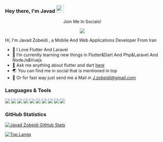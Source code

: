 ### Hey there, I'm  Javad <img src="https://media.giphy.com/media/hvRJCLFzcasrR4ia7z/giphy.gif" width="25px">

<div align="center">
<p align="center">Join Me In Socials!</p>
  
<a href="https://www.linkedin.com/in/javad-zobeidi/">
    <img src="https://img.shields.io/badge/linkedin-%230077B5.svg?&style=for-the-badge&logo=linkedin&logoColor=white" />
</a>


</div>

 Hi, I'm Javad Zobeidi , a Mobile And Web Applications Developer From Iran
- 💖 I Love Flutter And Laravel 
- 🌱 I’m currently learning new things in Flutter&Dart And Php&Laravel And NodeJs&Vuejs
- 💬 Ask me anything about flutter and dart [here](https://github.com/javad-zobeidi/FlutterFarsi/issues)
- 🌏 You can find me in social that is mentioned in top
- 📨 Or for fast way just send me a Mail in J.zobeidi@gmail.com



### Languages & Tools
<div>
<img src="https://img.shields.io/badge/Dart-0175C2?style=flat-square&logo=dart&logoColor=white">
<img src="https://img.shields.io/badge/Flutter-02569B?style=flat-square&logo=flutter&logoColor=white">
<img src="https://img.shields.io/badge/Php-0277BD?style=flat-square&logo=php&logoColor=white">
<img src="https://img.shields.io/badge/Java-ED8B00?style=flat-square&logo=java&logoColor=white">
<img src="https://img.shields.io/badge/Kotlin-0095D5?style=flat-square&logo=kotlin&logoColor=white">
<img src="https://img.shields.io/badge/Laravel-F44336?style=flat-square&logo=Laravel&logoColor=white">
<img src="https://img.shields.io/badge/Nodejs-4CAF50?style=flat-square&logo=Nodejs&logoColor=white">
<img src="https://img.shields.io/badge/MongoDb-4CAF50?style=flat-square&logo=MongoDb&logoColor=white">
<img src="https://img.shields.io/badge/Vue-4CAF50?style=flat-square&logo=vue&logoColor=white">
<img src="https://img.shields.io/badge/MySql-A1887F?style=flat-square&logo=Mysql&logoColor=white">
</div>

### GitHub Statistics
[![Javad Zobeidi GitHub Stats](https://github-readme-stats.vercel.app/api?username=javad-zobeidi&show_icons=true&theme=nord)](https://github.com/anuraghazra/github-readme-stats)


[![Top Langs](https://github-readme-stats.vercel.app/api/top-langs/?username=javad-zobeidi&layout=compact)](https://github.com/anuraghazra/github-readme-stats)


